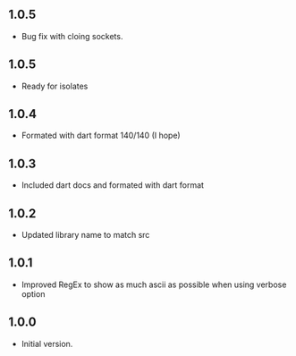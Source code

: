 ## 1.0.5

- Bug fix with cloing sockets.
## 1.0.5

- Ready for isolates
## 1.0.4

- Formated with dart format 140/140 (I hope)
## 1.0.3

- Included dart docs and formated with dart format

## 1.0.2

- Updated library name to match src

## 1.0.1

- Improved RegEx to show as much ascii as possible when using verbose option

## 1.0.0

- Initial version.
